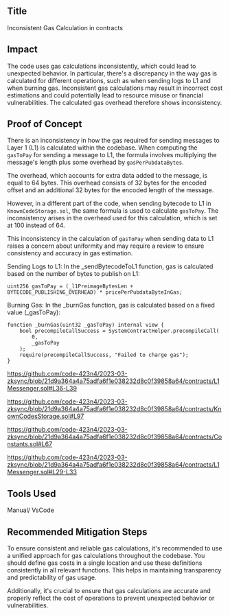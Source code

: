 ## Title
Inconsistent Gas Calculation in contracts

## Impact
The code uses gas calculations inconsistently, which could lead to unexpected behavior. In particular, there's a discrepancy in the way gas is calculated for different operations, such as when sending logs to L1 and when burning gas. Inconsistent gas calculations may result in incorrect cost estimations and could potentially lead to resource misuse or financial vulnerabilities. The calculated gas overhead therefore shows inconsistency.

## Proof of Concept
There is an inconsistency in how the gas required for sending messages to Layer 1 (L1) is calculated within the codebase. When computing the `gasToPay` for sending a message to L1, the formula involves multiplying the message's length plus some overhead by `gasPerPubdataBytes`.

The overhead, which accounts for extra data added to the message, is equal to 64 bytes. This overhead consists of 32 bytes for the encoded offset and an additional 32 bytes for the encoded length of the message.

However, in a different part of the code, when sending bytecode to L1 in `KnownCodeStorage.sol`, the same formula is used to calculate `gasToPay`. The inconsistency arises in the overhead used for this calculation, which is set at 100 instead of 64.

This inconsistency in the calculation of `gasToPay` when sending data to L1 raises a concern about uniformity and may require a review to ensure consistency and accuracy in gas estimation.

Sending Logs to L1: In the _sendBytecodeToL1 function, gas is calculated based on the number of bytes to publish on L1:

```
uint256 gasToPay = (_l1PreimageBytesLen + BYTECODE_PUBLISHING_OVERHEAD) * pricePerPubdataByteInGas;
```
Burning Gas: In the _burnGas function, gas is calculated based on a fixed value (_gasToPay):
```
function _burnGas(uint32 _gasToPay) internal view {
    bool precompileCallSuccess = SystemContractHelper.precompileCall(
        0,
        _gasToPay
    );
    require(precompileCallSuccess, "Failed to charge gas");
}

```
https://github.com/code-423n4/2023-03-zksync/blob/21d9a364a4a75adfa6f1e038232d8c0f39858a64/contracts/L1Messenger.sol#L36-L39

https://github.com/code-423n4/2023-03-zksync/blob/21d9a364a4a75adfa6f1e038232d8c0f39858a64/contracts/KnownCodesStorage.sol#L97

https://github.com/code-423n4/2023-03-zksync/blob/21d9a364a4a75adfa6f1e038232d8c0f39858a64/contracts/Constants.sol#L67

https://github.com/code-423n4/2023-03-zksync/blob/21d9a364a4a75adfa6f1e038232d8c0f39858a64/contracts/L1Messenger.sol#L29-L33

## Tools Used
Manual/ VsCode

## Recommended Mitigation Steps
To ensure consistent and reliable gas calculations, it's recommended to use a unified approach for gas calculations throughout the codebase. You should define gas costs in a single location and use these definitions consistently in all relevant functions. This helps in maintaining transparency and predictability of gas usage.

Additionally, it's crucial to ensure that gas calculations are accurate and properly reflect the cost of operations to prevent unexpected behavior or vulnerabilities.